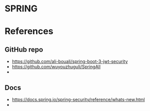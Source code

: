# SPRING

# References

## GitHub repo
- https://github.com/ali-bouali/spring-boot-3-jwt-security
- https://github.com/wuyouzhuguli/SpringAll
- 

## Docs
- https://docs.spring.io/spring-security/reference/whats-new.html
- 

